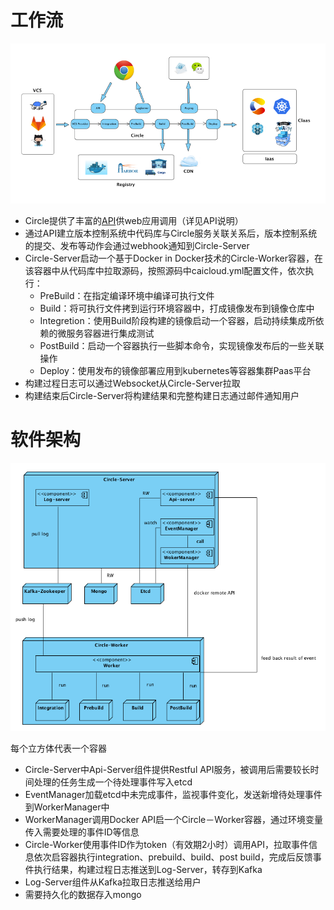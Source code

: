 # 工作流
![flow](flow.png)
- Circle提供了丰富的[API](http://118.193.142.27:7099/apidocs/)供web应用调用（详见API说明）
- 通过API建立版本控制系统中代码库与Circle服务关联关系后，版本控制系统的提交、发布等动作会通过webhook通知到Circle-Server
- Circle-Server启动一个基于Docker in Docker技术的Circle-Worker容器，在该容器中从代码库中拉取源码，按照源码中caicloud.yml配置文件，依次执行：
  - PreBuild：在指定编译环境中编译可执行文件
  - Build：将可执行文件拷到运行环境容器中，打成镜像发布到镜像仓库中
  - Integretion：使用Build阶段构建的镜像启动一个容器，启动持续集成所依赖的微服务容器进行集成测试
  - PostBuild：启动一个容器执行一些脚本命令，实现镜像发布后的一些关联操作
  - Deploy：使用发布的镜像部署应用到kubernetes等容器集群Paas平台
- 构建过程日志可以通过Websocket从Circle-Server拉取
- 构建结束后Circle-Server将构建结果和完整构建日志通过邮件通知用户

# 软件架构
![architecture](architecture.png)

每个立方体代表一个容器
- Circle-Server中Api-Server组件提供Restful API服务，被调用后需要较长时间处理的任务生成一个待处理事件写入etcd
- EventManager加载etcd中未完成事件，监视事件变化，发送新增待处理事件到WorkerManager中
- WorkerManager调用Docker API启一个Circle－Worker容器，通过环境变量传入需要处理的事件ID等信息
- Circle-Worker使用事件ID作为token（有效期2小时）调用API，拉取事件信息依次启容器执行integration、prebuild、build、post build，完成后反馈事件执行结果，构建过程日志推送到Log-Server，转存到Kafka
- Log-Server组件从Kafka拉取日志推送给用户
- 需要持久化的数据存入mongo
